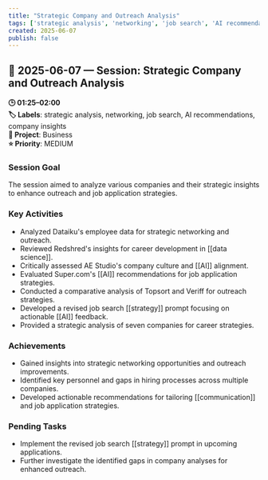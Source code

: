 ```yaml
---
title: "Strategic Company and Outreach Analysis"
tags: ['strategic analysis', 'networking', 'job search', 'AI recommendations', 'company insights']
created: 2025-06-07
publish: false
---
```


## 📅 2025-06-07 — Session: Strategic Company and Outreach Analysis

**🕒 01:25–02:00**  
**🏷️ Labels**: strategic analysis, networking, job search, AI recommendations, company insights  
**📂 Project**: Business  
**⭐ Priority**: MEDIUM  


### Session Goal
The session aimed to analyze various companies and their strategic insights to enhance outreach and job application strategies.

### Key Activities
- Analyzed Dataiku's employee data for strategic networking and outreach.
- Reviewed Redshred's insights for career development in [[data science]].
- Critically assessed AE Studio's company culture and [[AI]] alignment.
- Evaluated Super.com's [[AI]] recommendations for job application strategies.
- Conducted a comparative analysis of Topsort and Veriff for outreach strategies.
- Developed a revised job search [[strategy]] prompt focusing on actionable [[AI]] feedback.
- Provided a strategic analysis of seven companies for career strategies.

### Achievements
- Gained insights into strategic networking opportunities and outreach improvements.
- Identified key personnel and gaps in hiring processes across multiple companies.
- Developed actionable recommendations for tailoring [[communication]] and job application strategies.

### Pending Tasks
- Implement the revised job search [[strategy]] prompt in upcoming applications.
- Further investigate the identified gaps in company analyses for enhanced outreach.
